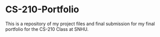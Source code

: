 # CS-210-Portfolio
This is a repository of my project files and final submission for my final portfolio for the CS-210 Class at SNHU.
